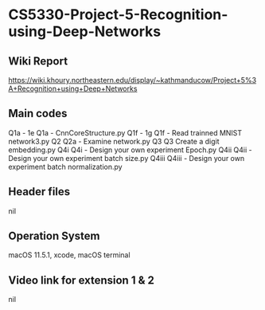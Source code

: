 # CS5330-Project-5-Recognition-using-Deep-Networks

Wiki Report
------------
https://wiki.khoury.northeastern.edu/display/~kathmanducow/Project+5%3A+Recognition+using+Deep+Networks

Main codes 
-----------
Q1a - 1e    Q1a - CnnCoreStructure.py
Q1f - 1g    Q1f - Read trainned MNIST network3.py
Q2          Q2a - Examine network.py
Q3          Q3 Create a digit embedding.py
Q4i         Q4i - Design your own experiment Epoch.py
Q4ii        Q4ii - Design your own experiment batch size.py
Q4iii       Q4iii - Design your own experiment batch normalization.py

Header files 
-----------
nil


Operation System
----------------
macOS 11.5.1, xcode, macOS terminal

Video link for extension 1 & 2
------------------------------
nil





